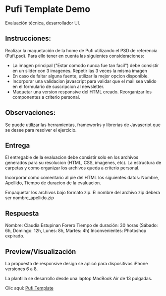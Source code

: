 Pufi Template Demo
===========================================

Evaluación técnica, desarrollador UI.

## Instrucciones:

Realizar la maquetación de la home de Pufi utilizando el PSD de referencia (Pufi.psd). Para ello tener en cuenta las siguientes consideraciones:

- La imagen principal ("Estar comodo nunca fue tan facil") debe consistir en un slider con 3 imagenes. Repetir las 3 veces la misma imagen
- En caso de faltar alguna fuente, utilizar la mejor opcion disponible.
- Incorporar una validacion javascript para validar que el mail sea valido en el formulario de suscripcion al newsletter.
- Maquetar una version responsive del HTML creado. Reorganizar los componentes a criterio personal.

## Observaciones:

Se puede utilizar las herramientas, frameworks y librerias de Javascript que se desee para resolver el ejercicio.

## Entrega

El entregable de la evaluacion debe consistir solo en los archivos generados para su resolucion (HTML, CSS, imagenes, etc). La estructura de carpetas y como organizar los archivos queda a criterio personal.

Incorporar como comentario al pie del HTML los siguientes datos: Nombre, Apellido, Tiempo de duracion de la evaluacion.

Empaquetar los archivos bajo formato zip. El nombre del archivo zip debera ser nombre_apellido.zip

## Respuesta

Nombre:  Claudia Estupinan Forero
Tiempo de duración:  30 horas (Sábado: 6h, Domingo: 12h, Lunes: 8h, Martes: 4h)
Inconvenientes: Photoshop expirado.

## Preview/Visualización

La propuesta de responsive design se aplicó para dispositivos iPhone versiones 6 a 8.

La plantilla se desarrollo desde una laptop MacBook Air de 13 pulgadas.

Clic aquí: [Pufi Template ](https://claudiainbytes.github.io/pufi-template-demo/index.html)



